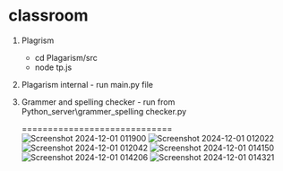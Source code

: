 # classroom
1. Plagrism
   - cd Plagarism/src
   - node tp.js
2. Plagarism internal - run main.py file
3. Grammer and spelling checker - run from Python_server\grammer_spelling checker.py

   
   =============================
![Screenshot 2024-12-01 011900](https://github.com/user-attachments/assets/f57b9544-25b6-4be2-a78e-ad74c9a67173)
![Screenshot 2024-12-01 012022](https://github.com/user-attachments/assets/f18ad1de-1167-4fff-8f4f-17a0e0556612)
![Screenshot 2024-12-01 012042](https://github.com/user-attachments/assets/e878398d-14d6-422a-b600-bd38e73f7d8a)
![Screenshot 2024-12-01 014150](https://github.com/user-attachments/assets/4fa780e8-b222-451d-ad06-59ea57a8f647)
![Screenshot 2024-12-01 014206](https://github.com/user-attachments/assets/ac75bb65-f43a-46c4-a886-46053caa39a9)
![Screenshot 2024-12-01 014321](https://github.com/user-attachments/assets/e0912d5b-eec4-44d5-91d7-d404eafac9ed)









